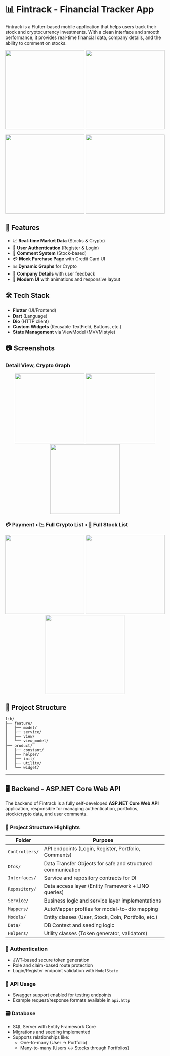 # 📊 Fintrack - Financial Tracker App

Fintrack is a Flutter-based mobile application that helps users track their stock and cryptocurrency investments. With a clean interface and smooth performance, it provides real-time financial data, company details, and the ability to comment on stocks.

<p align="center">
  <img src="https://github.com/user-attachments/assets/a1b82237-7377-4c58-bbdd-b3494fcaf2a5" width="250"/>
  <img src="https://github.com/user-attachments/assets/5026c37f-38ad-4c86-8ea5-5b9300237967" width="250"/>
</p>

<p align="center">
  <img src="https://github.com/user-attachments/assets/556e97ff-3864-47c4-9169-2554fafc84cf" width="250"/>
  <img src= "https://github.com/user-attachments/assets/a562d830-9d4c-46d0-8ae1-716d2a809046" width="250"/>
</p>

## 🚀 Features

- 📈 **Real-time Market Data** (Stocks & Crypto)
- 👤 **User Authentication** (Register & Login)
- 📝 **Comment System** (Stock-based)
- 💳 **Mock Purchase Page** with Credit Card UI
- 📊 **Dynamic Graphs** for Crypto
- 💬 **Company Details** with user feedback
- 🌙 **Modern UI** with animations and responsive layout

## 🛠️ Tech Stack

- **Flutter** (UI/Frontend)
- **Dart** (Language)
- **Dio** (HTTP client)
- **Custom Widgets** (Reusable TextField, Buttons, etc.)
- **State Management** via ViewModel (MVVM style)

## 📷 Screenshots



### Detail View, Crypto Graph 
<p align="center">
  <img src="https://github.com/user-attachments/assets/a2e2df05-2a68-4f04-940b-aec9e383a1fa" width="220"/>
  <img src="https://github.com/user-attachments/assets/56762db2-393b-4e0b-8e49-bf10cd48b85f" width="220"/>
  <img src="https://github.com/user-attachments/assets/37d168cf-2c47-4155-bfb3-9d12dbc139d4" width="220"/>
</p>

### 💳 Payment • 📉 Full Crypto List • 🏦 Full Stock List
<p align="center">
  <img src="https://github.com/user-attachments/assets/0a148617-3b5f-4dea-8a66-6cbaedbec0ae" width="250"/>
  <img src="https://github.com/user-attachments/assets/f7621b72-da8e-473c-ae5f-f52647c0df3c" width="250"/>
  <img src="https://github.com/user-attachments/assets/58dfc619-affe-465d-88a6-fffd796aa040" width="250"/>
</p>



## 📁 Project Structure

```
lib/
├── feature/
│   ├── model/
│   ├── service/
│   ├── view/
│   └── view_model/
├── product/
│   ├── constant/
│   ├── helper/
│   ├── init/
│   ├── utility/
│   └── widget/
```

---

## 🖥️ Backend - ASP.NET Core Web API

The backend of Fintrack is a fully self-developed **ASP.NET Core Web API** application, responsible for managing authentication, portfolios, stock/crypto data, and user comments.

### 📆 Project Structure Highlights

| Folder        | Purpose |
|---------------|---------|
| `Controllers/` | API endpoints (Login, Register, Portfolio, Comments) |
| `Dtos/`        | Data Transfer Objects for safe and structured communication |
| `Interfaces/`  | Service and repository contracts for DI |
| `Repository/`  | Data access layer (Entity Framework + LINQ queries) |
| `Service/`     | Business logic and service layer implementations |
| `Mappers/`     | AutoMapper profiles for model-to-dto mapping |
| `Models/`      | Entity classes (User, Stock, Coin, Portfolio, etc.) |
| `Data/`        | DB Context and seeding logic |
| `Helpers/`     | Utility classes (Token generator, validators) |

### 🔐 Authentication

- JWT-based secure token generation  
- Role and claim-based route protection  
- Login/Register endpoint validation with `ModelState`

### 🚪 API Usage

- Swagger support enabled for testing endpoints  
- Example request/response formats available in `api.http`

### 🗃️ Database

- SQL Server with Entity Framework Core  
- Migrations and seeding implemented  
- Supports relationships like:
  - One-to-many (User → Portfolio)
  - Many-to-many (Users ↔ Stocks through Portfolios)


